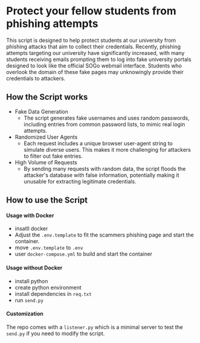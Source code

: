 # Protect your fellow students from phishing attempts

This script is designed to help protect students at our university from phishing attacks that aim to collect their credentials.
Recently, phishing attempts targeting our university have significantly increased, with many students receiving emails prompting them to log into fake university portals designed to look like the official SOGo webmail interface.
Students who overlook the domain of these fake pages may unknowingly provide their credentials to attackers.

## How the Script works
- Fake Data Generation
    - The script generates fake usernames and uses random passwords, including entries from common password lists, to mimic real login attempts.
- Randomized User Agents
    - Each request includes a unique browser user-agent string to simulate diverse users. This makes it more challenging for attackers to filter out fake entries.
- High Volume of Requests
    - By sending many requests with random data, the script floods the attacker's database with false information, potentially making it unusable for extracting legitimate credentials.

## How to use the Script
#### Usage with Docker
- insatll docker
- Adjust the `.env.template` to fit the scammers phishing page and start the container.
- move `.env.template` to `.env`
- user `docker-compose.yml` to build and start the container


#### Usage without Docker
- install python
- create python environment
- install dependencies in `req.txt`
- run `send.py`

#### Customization
The repo comes with a `listener.py` which is a minimal server to test the `send.py` if you need to modify the script.